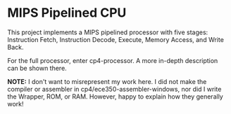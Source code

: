# MIPS Pipelined CPU
This project implements a MIPS pipelined processor with five stages: Instruction Fetch, Instruction Decode, Execute, Memory Access, and Write Back. 

For the full processor, enter cp4-processor. A more in-depth description can be shown there.

**NOTE:** I don't want to misrepresent my work here. I did not make the compiler or assembler in cp4/ece350-assembler-windows, nor did I write the Wrapper, ROM, or RAM. However, happy to explain how they generally work!
